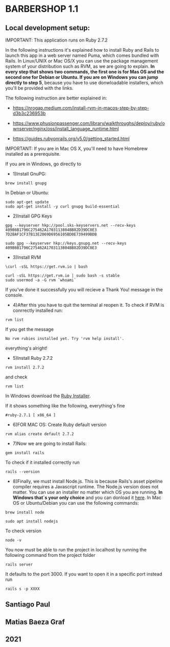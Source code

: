 # BARBERSHOP 1.1

## Local development setup:

IMPORTANT: This application runs on Ruby 2.7.2

In the following instructions it's explained how to install Ruby and Rails to launch this app in a web server named Puma, which comes bundled with Rails. In Linux/UNIX or Mac OS/X you can use the package management system of your distribution such as RVM, as we are going to explain. **In every step that shows two commands, the first one is for Mas OS and the second one for Debian or Ubuntu. If you are on Windows you can jump directly to step 5**, because you have to use donwloadable installers, which you'll be provided with the links.

The following instruction are better explained in:

* https://nrogap.medium.com/install-rvm-in-macos-step-by-step-d3b3c236953b

* https://www.phusionpassenger.com/library/walkthroughs/deploy/ruby/ownserver/nginx/oss/install_language_runtime.html

* https://guides.rubyonrails.org/v5.0/getting_started.html

IMPORTANT: If you are in Mac OS X, you'll need to have Homebrew installed as a prerequisite.

If you are in Windows, go directly to 

* 1)Install GnuPG:
```
brew install gnupg
```
In Debian or Ubuntu:
```
sudo apt-get update
sudo apt-get install -y curl gnupg build-essential
```

* 2)Install GPG Keys
```
gpg --keyserver hkp://pool.sks-keyservers.net --recv-keys 409B6B1796C275462A1703113804BB82D39DC0E3 7D2BAF1CF37B13E2069D6956105BD0E739499BDB
```
```
sudo gpg --keyserver hkp://keys.gnupg.net --recv-keys 409B6B1796C275462A1703113804BB82D39DC0E3
```

* 3)Install RVM
```
\curl -sSL https://get.rvm.io | bash
```
```
curl -sSL https://get.rvm.io | sudo bash -s stable
sudo usermod -a -G rvm `whoami`
```

If you've done it successfully you will recieve a Thank You! message in the console.

* 4)After this you have to quit the terminal al reopen it. To check if RVM is conrrectly installed run:
```
rvm list
```

If you get the message
```
No rvm rubies installed yet. Try 'rvm help install'.
```

everything's alright!

* 5)Install Ruby 2.7.2
```
rvm install 2.7.2
```

and check 
```
rvm list
```

In Windows download the [Ruby Installer](https://rubyinstaller.org/downloads/).

If it shows something like the following, everything's fine
```
#ruby-2.7.1 [ x86_64 ]
```

* 6)FOR MAC OS: Create Ruby default version

```
rvm alias create default 2.7.2
```

* 7)Now we are going to install Rails:
```
gem install rails
```
To check if it installed correctly run
```
rails --version
```

* 8)Finally, we must install Node.js. This is because Rails's asset pipeline compiler requires a Javascript runtime. The Node.js version does not matter. You can use an installer no matter which OS you are running. **In Windows that´s your only choice** and you can donload it [here](https://nodejs.org/en/download/). In Mac OS or Ubuntu/Debian you can use the following commands:
```
brew install node
```
```
sudo apt install nodejs
```


To check version 
```
node -v
```

You now must be able to run the project in localhost by running the following command from the project folder
```
rails server
```
It defaults to the port 3000. If you want to open it in a specific port instead run
```
rails s -p XXXX
```

## Santiago Paul
## Matias Baeza Graf
## 2021
